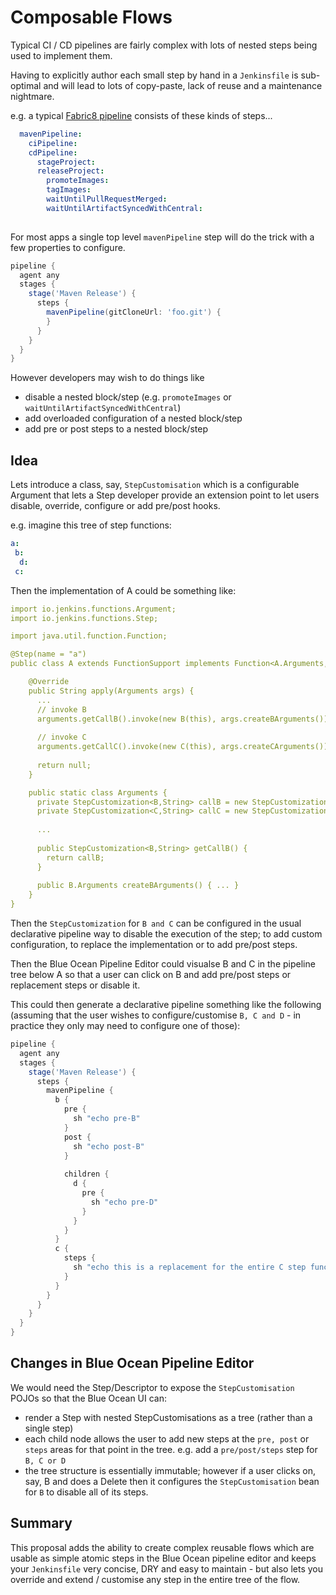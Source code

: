 # Composable Flows

Typical CI / CD pipelines are fairly complex with lots of nested steps being used to implement them. 

Having to explicitly author each small step by hand in a `Jenkinsfile` is sub-optimal and will lead to lots of copy-paste, lack of reuse and a maintenance nightmare.

e.g. a typical [Fabric8 pipeline](https://github.com/fabric8-jenkins/fabric8-declarative-pipeline-step-functions) consists of these kinds of steps...

```yaml
  mavenPipeline:
    ciPipeline:
    cdPipeline:
      stageProject:
      releaseProject:
        promoteImages:
        tagImages:
        waitUntilPullRequestMerged:
        waitUntilArtifactSyncedWithCentral:
      
```  

For most apps a single top level `mavenPipeline` step will do the trick with a few properties to configure. 

```groovy
pipeline {
  agent any
  stages {
    stage('Maven Release') {
      steps {
        mavenPipeline(gitCloneUrl: 'foo.git') {
        }
      }
    }
  }
}
```

However developers may wish to do things like

* disable a nested block/step (e.g. `promoteImages` or `waitUntilArtifactSyncedWithCentral`)
* add overloaded configuration of a nested block/step
* add pre or post steps to a nested block/step

## Idea

Lets introduce a class, say, `StepCustomisation` which is a configurable Argument that lets a Step developer provide an extension point to let users disable, override, configure or add pre/post hooks.

e.g. imagine this tree of step functions:

```yaml
a:
 b:
  d:
 c:
```

Then the implementation of A could be something like:
```yaml
import io.jenkins.functions.Argument;
import io.jenkins.functions.Step;

import java.util.function.Function;

@Step(name = "a")
public class A extends FunctionSupport implements Function<A.Arguments, Result> {

    @Override
    public String apply(Arguments args) {
      ...
      // invoke B
      arguments.getCallB().invoke(new B(this), args.createBArguments());
      
      // invoke C
      arguments.getCallC().invoke(new C(this), args.createCArguments());
            
      return null;        
    }

    public static class Arguments {
      private StepCustomization<B,String> callB = new StepCustomization<>();
      private StepCustomization<C,String> callC = new StepCustomization<>();
      
      ... 
      
      public StepCustomization<B,String> getCallB() { 
        return callB;
      }
      
      public B.Arguments createBArguments() { ... }
    }
}
```

Then the `StepCustomization` for `B and C` can be configured in the usual declarative pipeline way to disable the execution of the step; to add custom configuration, to replace the implementation or to add pre/post steps.

Then the Blue Ocean Pipeline Editor could visualse B and C in the pipeline tree below A so that a user can click on B and add pre/post steps or replacement steps or disable it.

This could then generate a declarative pipeline something like the following (assuming that the user wishes to configure/customise `B, C and D` - in practice they only may need to configure one of those):
```groovy
pipeline {
  agent any
  stages {
    stage('Maven Release') {
      steps {
        mavenPipeline {
          b {
            pre {
              sh "echo pre-B"
            }
            post {
              sh "echo post-B"
            }
            
            children {
              d {
                pre {
                  sh "echo pre-D"
                } 
              }
            }
          }
          c {
            steps {
              sh "echo this is a replacement for the entire C step function"
            }
          }
        }
      }
    }
  }
}
```

## Changes in Blue Ocean Pipeline Editor

We would need the Step/Descriptor to expose the `StepCustomisation` POJOs so that the Blue Ocean UI can:

* render a Step with nested StepCustomisations as a tree (rather than a single step)
* each child node allows the user to add new steps at the `pre, post` or `steps` areas for that point in the tree. e.g. add a `pre/post/steps` step for `B, C or D`
* the tree structure is essentially immutable; however if a user clicks on, say, B and does a Delete then it configures the `StepCustomisation` bean for `B` to disable all of its steps.

## Summary

This proposal adds the ability to create complex reusable flows which are usable as simple atomic steps in the Blue Ocean pipeline editor and keeps your `Jenkinsfile` very concise, DRY and easy to maintain - but also lets you override and extend / customise any step in the entire tree of the flow.